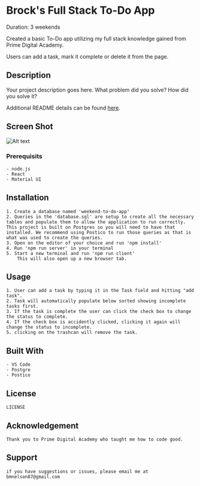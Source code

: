 # Brock's Full Stack To-Do App

Duration: 3 weekends

Created a basic To-Do app utilizing my full stack knowledge gained from Prime Digital Academy. 

Users can add a task, mark it complete or delete it from the page. 

## Description

Your project description goes here. What problem did you solve? How did you solve it?

Additional README details can be found [here](https://github.com/PrimeAcademy/readme-template/blob/master/README.md).

## Screen Shot
![Alt text](<Screenshot 2023-11-09 at 3.53.46 PM.png>)

### Prerequisits
    - node.js
    - React
    - Material UI

## Installation
    1. Create a database named 'weekend-to-do-app'
    2. Queries in the 'database.sql' are setup to create all the necessary tables and populate them to allow the application to run correctly. This project is built on Postgres so you will need to have that installed. We recommend using Postico to run those queries as that is what was used to create the queries.
    3. Open on the editor of your choice and run 'npm install'
    4. Run 'npm run server' in your terminal
    5. Start a new terminal and run 'npm run client'
        This will also open up a new browser tab.

## Usage
    1. User can add a task by typing it in the Task field and hitting "add task".
    2. Task will automatically populate below sorted showing incomplete tasks first.
    3. If the task is complete the user can click the check box to change the status to complete.
    4. If the check box is accidently clicked, clicking it again will change the status to incomplete.
    5. clicking on the trashcan will remove the task. 

## Built With
    - VS Code
    - Postgre
    - Postico

## License
    LICENSE

## Acknowledgement
    Thank you to Prime Digital Academy who taught me how to code good. 

## Support
    if you have suggestions or issues, please email me at bmnelson87@gmail.com